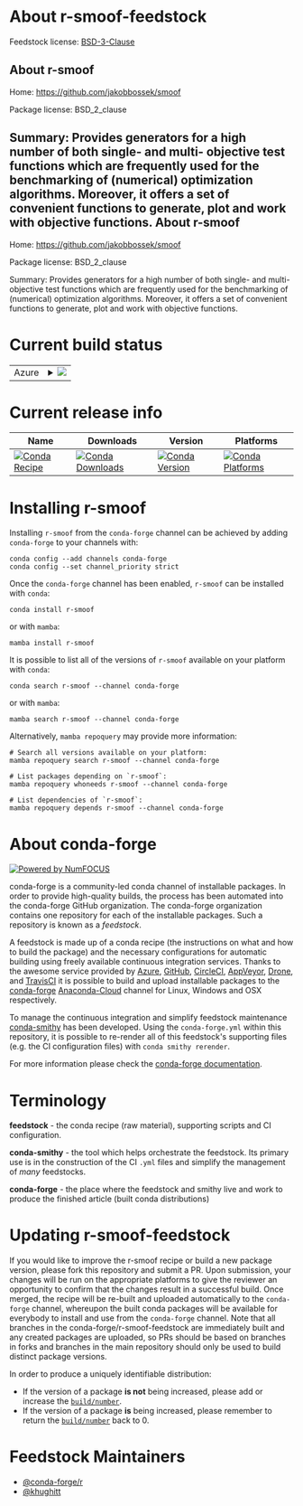 About r-smoof-feedstock
=======================

Feedstock license: [BSD-3-Clause](https://github.com/conda-forge/r-smoof-feedstock/blob/main/LICENSE.txt)

About r-smoof
-------------

Home: https://github.com/jakobbossek/smoof

Package license: BSD_2_clause

Summary: Provides generators for a high number of both single- and multi- objective test functions which are frequently used for the benchmarking of (numerical) optimization algorithms. Moreover, it offers a set of convenient functions to generate, plot and work with objective functions.
About r-smoof
-------------

Home: https://github.com/jakobbossek/smoof

Package license: BSD_2_clause

Summary: Provides generators for a high number of both single- and multi- objective test functions which are frequently used for the benchmarking of (numerical) optimization algorithms. Moreover, it offers a set of convenient functions to generate, plot and work with objective functions.

Current build status
====================


<table>
    
  <tr>
    <td>Azure</td>
    <td>
      <details>
        <summary>
          <a href="https://dev.azure.com/conda-forge/feedstock-builds/_build/latest?definitionId=7891&branchName=main">
            <img src="https://dev.azure.com/conda-forge/feedstock-builds/_apis/build/status/r-smoof-feedstock?branchName=main">
          </a>
        </summary>
        <table>
          <thead><tr><th>Variant</th><th>Status</th></tr></thead>
          <tbody><tr>
              <td>linux_64_r_base4.2</td>
              <td>
                <a href="https://dev.azure.com/conda-forge/feedstock-builds/_build/latest?definitionId=7891&branchName=main">
                  <img src="https://dev.azure.com/conda-forge/feedstock-builds/_apis/build/status/r-smoof-feedstock?branchName=main&jobName=linux&configuration=linux%20linux_64_r_base4.2" alt="variant">
                </a>
              </td>
            </tr><tr>
              <td>linux_64_r_base4.3</td>
              <td>
                <a href="https://dev.azure.com/conda-forge/feedstock-builds/_build/latest?definitionId=7891&branchName=main">
                  <img src="https://dev.azure.com/conda-forge/feedstock-builds/_apis/build/status/r-smoof-feedstock?branchName=main&jobName=linux&configuration=linux%20linux_64_r_base4.3" alt="variant">
                </a>
              </td>
            </tr><tr>
              <td>osx_64_r_base4.2</td>
              <td>
                <a href="https://dev.azure.com/conda-forge/feedstock-builds/_build/latest?definitionId=7891&branchName=main">
                  <img src="https://dev.azure.com/conda-forge/feedstock-builds/_apis/build/status/r-smoof-feedstock?branchName=main&jobName=osx&configuration=osx%20osx_64_r_base4.2" alt="variant">
                </a>
              </td>
            </tr><tr>
              <td>osx_64_r_base4.3</td>
              <td>
                <a href="https://dev.azure.com/conda-forge/feedstock-builds/_build/latest?definitionId=7891&branchName=main">
                  <img src="https://dev.azure.com/conda-forge/feedstock-builds/_apis/build/status/r-smoof-feedstock?branchName=main&jobName=osx&configuration=osx%20osx_64_r_base4.3" alt="variant">
                </a>
              </td>
            </tr><tr>
              <td>win_64</td>
              <td>
                <a href="https://dev.azure.com/conda-forge/feedstock-builds/_build/latest?definitionId=7891&branchName=main">
                  <img src="https://dev.azure.com/conda-forge/feedstock-builds/_apis/build/status/r-smoof-feedstock?branchName=main&jobName=win&configuration=win%20win_64_" alt="variant">
                </a>
              </td>
            </tr>
          </tbody>
        </table>
      </details>
    </td>
  </tr>
</table>

Current release info
====================

| Name | Downloads | Version | Platforms |
| --- | --- | --- | --- |
| [![Conda Recipe](https://img.shields.io/badge/recipe-r--smoof-green.svg)](https://anaconda.org/conda-forge/r-smoof) | [![Conda Downloads](https://img.shields.io/conda/dn/conda-forge/r-smoof.svg)](https://anaconda.org/conda-forge/r-smoof) | [![Conda Version](https://img.shields.io/conda/vn/conda-forge/r-smoof.svg)](https://anaconda.org/conda-forge/r-smoof) | [![Conda Platforms](https://img.shields.io/conda/pn/conda-forge/r-smoof.svg)](https://anaconda.org/conda-forge/r-smoof) |

Installing r-smoof
==================

Installing `r-smoof` from the `conda-forge` channel can be achieved by adding `conda-forge` to your channels with:

```
conda config --add channels conda-forge
conda config --set channel_priority strict
```

Once the `conda-forge` channel has been enabled, `r-smoof` can be installed with `conda`:

```
conda install r-smoof
```

or with `mamba`:

```
mamba install r-smoof
```

It is possible to list all of the versions of `r-smoof` available on your platform with `conda`:

```
conda search r-smoof --channel conda-forge
```

or with `mamba`:

```
mamba search r-smoof --channel conda-forge
```

Alternatively, `mamba repoquery` may provide more information:

```
# Search all versions available on your platform:
mamba repoquery search r-smoof --channel conda-forge

# List packages depending on `r-smoof`:
mamba repoquery whoneeds r-smoof --channel conda-forge

# List dependencies of `r-smoof`:
mamba repoquery depends r-smoof --channel conda-forge
```


About conda-forge
=================

[![Powered by
NumFOCUS](https://img.shields.io/badge/powered%20by-NumFOCUS-orange.svg?style=flat&colorA=E1523D&colorB=007D8A)](https://numfocus.org)

conda-forge is a community-led conda channel of installable packages.
In order to provide high-quality builds, the process has been automated into the
conda-forge GitHub organization. The conda-forge organization contains one repository
for each of the installable packages. Such a repository is known as a *feedstock*.

A feedstock is made up of a conda recipe (the instructions on what and how to build
the package) and the necessary configurations for automatic building using freely
available continuous integration services. Thanks to the awesome service provided by
[Azure](https://azure.microsoft.com/en-us/services/devops/), [GitHub](https://github.com/),
[CircleCI](https://circleci.com/), [AppVeyor](https://www.appveyor.com/),
[Drone](https://cloud.drone.io/welcome), and [TravisCI](https://travis-ci.com/)
it is possible to build and upload installable packages to the
[conda-forge](https://anaconda.org/conda-forge) [Anaconda-Cloud](https://anaconda.org/)
channel for Linux, Windows and OSX respectively.

To manage the continuous integration and simplify feedstock maintenance
[conda-smithy](https://github.com/conda-forge/conda-smithy) has been developed.
Using the ``conda-forge.yml`` within this repository, it is possible to re-render all of
this feedstock's supporting files (e.g. the CI configuration files) with ``conda smithy rerender``.

For more information please check the [conda-forge documentation](https://conda-forge.org/docs/).

Terminology
===========

**feedstock** - the conda recipe (raw material), supporting scripts and CI configuration.

**conda-smithy** - the tool which helps orchestrate the feedstock.
                   Its primary use is in the construction of the CI ``.yml`` files
                   and simplify the management of *many* feedstocks.

**conda-forge** - the place where the feedstock and smithy live and work to
                  produce the finished article (built conda distributions)


Updating r-smoof-feedstock
==========================

If you would like to improve the r-smoof recipe or build a new
package version, please fork this repository and submit a PR. Upon submission,
your changes will be run on the appropriate platforms to give the reviewer an
opportunity to confirm that the changes result in a successful build. Once
merged, the recipe will be re-built and uploaded automatically to the
`conda-forge` channel, whereupon the built conda packages will be available for
everybody to install and use from the `conda-forge` channel.
Note that all branches in the conda-forge/r-smoof-feedstock are
immediately built and any created packages are uploaded, so PRs should be based
on branches in forks and branches in the main repository should only be used to
build distinct package versions.

In order to produce a uniquely identifiable distribution:
 * If the version of a package **is not** being increased, please add or increase
   the [``build/number``](https://docs.conda.io/projects/conda-build/en/latest/resources/define-metadata.html#build-number-and-string).
 * If the version of a package **is** being increased, please remember to return
   the [``build/number``](https://docs.conda.io/projects/conda-build/en/latest/resources/define-metadata.html#build-number-and-string)
   back to 0.

Feedstock Maintainers
=====================

* [@conda-forge/r](https://github.com/conda-forge/r/)
* [@khughitt](https://github.com/khughitt/)

